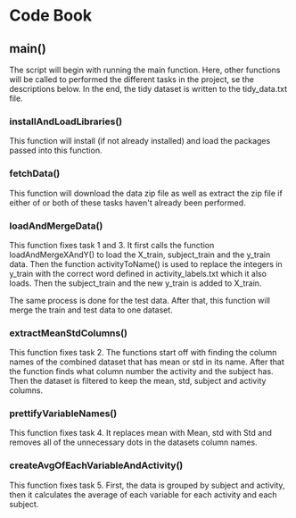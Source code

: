 # Code Book

## main()
The script will begin with running the main function. Here, other functions will be called 
to performed the different tasks in the project, se the descriptions below. In the end, the tidy dataset is 
written to the tidy_data.txt file.

### installAndLoadLibraries()
This function will install (if not already installed) and load the packages passed into this function.

### fetchData()
This function will download the data zip file as well as extract the zip file if either of or both of 
these tasks haven't already been performed.

### loadAndMergeData()
This function fixes task 1 and 3. It first calls the function loadAndMergeXAndY() to load the 
X_train, subject_train and the y_train data. Then the function activityToName() is used to replace the integers in y_train 
with the correct word defined in activity_labels.txt which it also loads. Then the subject_train and the new y_train is added to X_train.

The same process is done for the test data. After that, this function will merge the train and test data to one dataset.

### extractMeanStdColumns()
This function fixes task 2. The functions start off with finding the column names of the combined dataset that has mean
or std in its name. After that the function finds what column number the activity and the subject has. Then the dataset is filtered to keep the mean, std, subject and activity columns.
 
### prettifyVariableNames()
This function fixes task 4. It replaces mean with Mean, std with Std and removes all of the unnecessary dots in
the datasets column names.

### createAvgOfEachVariableAndActivity()
This function fixes task 5. First, the data is grouped by subject and activity, then it calculates the average of each 
variable for each activity and each subject.

